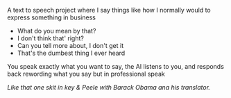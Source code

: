 A text to speech project where I say things like how I normally would to express something in business
- What do you mean by that?
- I don't think that' right?
- Can you tell more about, I don't get it
- That's the dumbest thing I ever heard

You speak exactly what you want to say, the AI listens to you, and responds back rewording what you say but in professional speak

*Like that one skit in key & Peele with Barack Obama ana his translator.*



